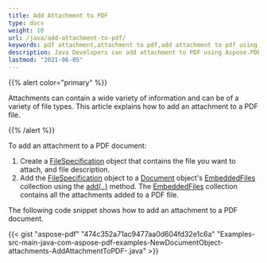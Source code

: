 ```yaml
---
title: Add Attachment to PDF
type: docs
weight: 10
url: /java/add-attachment-to-pdf/
keywords: pdf attachment,attachment to pdf,add attachment to pdf using java
description: Java Developers can add attachment to PDF using Aspose.PDF for Java API
lastmod: "2021-06-05"
---
```


{{% alert color="primary" %}}

Attachments can contain a wide variety of information and can be of a variety of file types. This article explains how to add an attachment to a PDF file.

{{% /alert %}}

To add an attachment to a PDF document:

1. Create a [FileSpecification](https://apireference.aspose.com/java/pdf/com.aspose.pdf/FileSpecification) object that contains the file you want to attach, and file description.
1. Add the [FileSpecification](https://apireference.aspose.com/java/pdf/com.aspose.pdf/FileSpecification) object to a [Document](https://apireference.aspose.com/java/pdf/com.aspose.pdf/Document) object's [EmbeddedFiles](https://apireference.aspose.com/java/pdf/com.aspose.pdf/EmbeddedFileCollection) collection using the [add(..)](https://apireference.aspose.com/java/pdf/com.aspose.pdf/FileSpecification) method.
   The [EmbeddedFiles](https://apireference.aspose.com/java/pdf/com.aspose.pdf/EmbeddedFileCollection) collection contains all the attachments added to a PDF file.

The following code snippet shows how to add an attachment to a PDF document.

{{< gist "aspose-pdf" "474c352a71ac9477aa0d604fd32e1c6a" "Examples-src-main-java-com-aspose-pdf-examples-NewDocumentObject-attachments-AddAttachmentToPDF-.java" >}}
